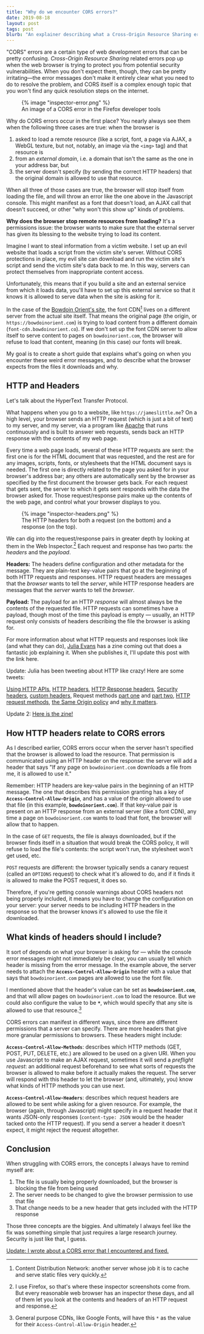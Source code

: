 ```yaml
---
title: "Why do we encounter CORS errors?"
date: 2019-08-18
layout: post
tags: post
blurb: "An explainer describing what a Cross-Origin Resource Sharing error is, why they exist, and how to fix one once you come across it."
---
```


"CORS" errors are a certain type of web development errors that can be pretty confusing. _Cross-Origin Resource Sharing_ related errors pop up when the web browser is trying to protect you from potential security vulnerabilities. When you don't expect them, though, they can be pretty irritating—the error messages don't make it entirely clear what you need to do to resolve the problem, and CORS itself is a complex enough topic that you won't find any quick resolution steps on the internet.

<figure>
{% image "inspector-error.png" %}
<figcaption>An image of a CORS error in the Firefox developer tools</figcaption>
</figure>

Why do CORS errors occur in the first place? You nearly always see them when the following three cases are true: when the browser is

1. asked to load a remote resource (like a script, font, a page via AJAX, a WebGL texture, but not, notably, an image via the `<img>` tag) and that resource is
2. from an _external domain_, i.e. a domain that isn't the same as the one in your address bar, but
3. the server doesn't specify (by sending the correct HTTP headers) that the original domain is allowed to use that resource.

When all three of those cases are true, the browser will stop itself from loading the file, and will throw an error like the one above in the Javascript console. This might manifest as a font that doesn't load, an AJAX call that doesn't succeed, or other "why won't this show up" kinds of problems.

<!--more-->

**Why does the browser stop remote resources from loading?** It's a permissions issue: the browser wants to make sure that the external server has given its blessing to the website trying to load its content.

Imagine I want to steal information from a victim website. I set up an evil website that loads a script from the victim site's server. Without CORS protections in place, my evil site can download and run the victim site's script and send the victim site's data back to me. In this way, servers can protect themselves from inappropriate content access.

Unfortunately, this means that if you build a site and an external service from which it loads data, you'll have to set up this external service so that it knows it is allowed to serve data when the site is asking for it.

In the case of the [Bowdoin Orient's site](https://bowdoinorient.com), the font CDN[^1] lives on a different server from the actual site itself. That means the original page (the origin, or `https://bowdoinorient.com`) is trying to load content from a different domain (`font-cdn.bowdoinorient.co`). If we don't set up the font CDN server to allow itself to serve content to pages on `bowdoinorient.com`, the browser will refuse to load that content, meaning (in this case) our fonts will break.

My goal is to create a short guide that explains what's going on when you encounter these weird error messages, and to describe what the browser expects from the files it downloads and why.

## HTTP and Headers

Let's talk about the HyperText Transfer Protocol.

What happens when you go to a website, like `https://jameslittle.me`? On a high level, your browser sends an HTTP request (which is just a bit of text) to my server, and my server, via a program like [Apache](http://httpd.apache.org/) that runs continuously and is built to answer web requests, sends back an HTTP response with the contents of my web page.

Every time a web page loads, several of these HTTP requests are sent: the first one is for the HTML document that was requested, and the rest are for any images, scripts, fonts, or stylesheets that the HTML document says is needed. The first one is directly related to the page you asked for in your browser's address bar; any others are automatically sent by the browser as specified by the first document the browser gets back. For each request that gets sent, the server to which it gets sent responds with the data the browser asked for. Those request/response pairs make up the contents of the web page, and control what your browser displays to you.

<figure>
{% image "inspector-headers.png" %}
<figcaption>The HTTP headers for both a request (on the bottom) and a response (on the top).</figcaption>
</figure>

We can dig into the request/response pairs in greater depth by looking at them in the Web Inspector.[^2] Each request and response has two parts: the _headers_ and the _payload_.

**Headers:** The headers define configuration and other metadata for the message. They are plain-text key-value pairs that go at the beginning of both HTTP requests and responses. HTTP request headers are messages that the _browser_ wants to tell the _server_, while HTTP response headers are messages that the _server_ wants to tell the _browser_.

**Payload:** The payload for an HTTP _response_ will almost always be the contents of the requested file. HTTP requests can sometimes have a payload, though most of the time this payload is empty — usually, an HTTP request only consists of headers describing the file the browser is asking for.

<div class="note">

For more information about what HTTP requests and responses look like (and what they can do), [Julia Evans](https://jvns.ca) has a zine coming out that does a fantastic job explaining it. When she publishes it, I'll update this post with the link here.

Update: Julia has been tweeting about HTTP like crazy! Here are some tweets:

[Using HTTP APIs](https://twitter.com/b0rk/status/1160933788949655552), [HTTP headers](https://twitter.com/b0rk/status/1164181027469832196), [HTTP Response headers](https://twitter.com/b0rk/status/1161262574031265793), [Security headers](https://twitter.com/b0rk/status/1160185182323970050), [custom headers](https://twitter.com/b0rk/status/1161283690925834241), Request methods [part one](https://twitter.com/b0rk/status/1161679906415218690) and [part two](https://twitter.com/b0rk/status/1161680137865367553), [HTTP request methods](https://twitter.com/b0rk/status/1161679906415218690), [the Same Origin policy](https://twitter.com/b0rk/status/1155493682885341184) and [why it matters](https://twitter.com/b0rk/status/1163460967067541504).

Update 2: [Here is the zine!](https://wizardzines.com/zines/http/)

</div>

## How HTTP headers relate to CORS errors

As I described earlier, CORS errors occur when the server hasn't specified that the browser is allowed to load the resource. That permission is communicated using an HTTP header on the response: the server will add a header that says "If any page on `bowdoinorient.com` downloads a file from me, it is allowed to use it."

Remember: HTTP headers are key-value pairs in the beginning of an HTTP message. The one that describes this permission granting has a key of **`Access-Control-Allow-Origin`**, and has a value of the _origin_ allowed to use that file (in this example, **`bowdoinorient.com`**). If that key-value pair is present on an HTTP response from an external server (like a font CDN), any time a page on `bowdoinorient.com` wants to load that font, the browser will allow that to happen.

<div class="note">

In the case of `GET` requests, the file is always downloaded, but if the browser finds itself in a situation that would break the CORS policy, it will refuse to load the file's contents: the script won't run, the stylesheet won't get used, etc.

`POST` requests are different: the browser typically sends a canary request (called an `OPTIONS` request) to check what it's allowed to do, and if it finds it is allowed to make the POST request, it does so.

</div>

Therefore, if you're getting console warnings about CORS headers not being properly included, it means you have to change the configuration on your server: your server needs to be including HTTP headers in the response so that the browser knows it's allowed to use the file it downloaded.

## What kinds of headers should I include?

It sort of depends on what your browser is asking for — while the console error messages might not immediately be clear, you can usually tell which header is missing from the error message. In the example above, the server needs to attach the **`Access-Control-Allow-Origin`** header with a value that says that `bowdoinorient.com` pages are allowed to use the font file.

I mentioned above that the header's value can be set as **`bowdoinorient.com`**, and that will allow pages on `bowdoinorient.com` to load the resource. But we could also configure the value to be **`*`**, which would specify that any site is allowed to use that resource.[^4]

CORS errors can manifest in different ways, since there are different permissions that a server can specify. There are more headers that give more granular permissions to browsers. These headers might include:

**`Access-Control-Allow-Methods`**: describes which HTTP methods (GET, POST, PUT, DELETE, etc.) are allowed to be used on a given URI. When you use Javascript to make an AJAX request, sometimes it will send a _preflight request_: an additional request beforehand to see what sorts of requests the browser is allowed to make before it actually makes the request. The server will respond with this header to let the browser (and, ultimately, you) know what kinds of HTTP methods you can use next.

**`Access-Control-Allow-Headers`**: describes which request headers are allowed to be sent while asking for a given resource. For example, the browser (again, through Javascript) might specify in a request header that it wants JSON-only responses (`content-type: JSON` would be the header tacked onto the HTTP request). If you send a server a header it doesn't expect, it might reject the request altogether.

## Conclusion

When struggling with CORS errors, the concepts I always have to remind myself are:

1. The file is usually being properly downloaded, but the browser is blocking the file from being used
2. The server needs to be changed to give the browser permission to use that file
3. That change needs to be a new header that gets included with the HTTP response

Those three concepts are the biggies. And ultimately I always feel like the fix was something simple that just requires a large research journey. Security is just like that, I guess.

<div class="note">

[Update: I wrote about a CORS error that I encountered and fixed.](/blog/2019/cors-debug/)

</div>

<!-- Footnotes -->

[^1]: Content Distribution Network: another server whose job it is to cache and serve static files very quickly.
[^2]: I use Firefox, so that's where these inspector screenshots come from. But every reasonable web browser has an inspector these days, and all of them let you look at the contents and headers of an HTTP request and response.
[^3]: If you're reading this to sort out a CORS error you're having, your web browser does not have the right permission because the server has not given it to the browser.
[^4]: General purpose CDNs, like Google Fonts, will have this `*` as the value for their `Access-Control-Allow-Origin` header.
